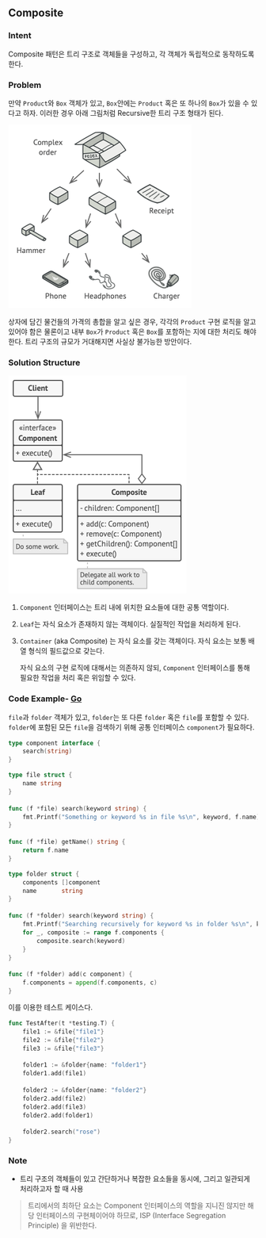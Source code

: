## Composite

### Intent

Composite 패턴은 트리 구조로 객체들을 구성하고, 각 객체가 독립적으로 동작하도록 한다.

### Problem

만약 `Product`와 `Box` 객체가 있고, `Box`안에는 `Product` 혹은 또 하나의 `Box`가 있을 수 있다고 하자. 이러한 경우 아래 그림처럼 Recursive한 트리 구조 형태가 된다.

![Composite 문제 예제[^1]](images/composite-problem-en.png)

상자에 담긴 물건들의 가격의 총합을 알고 싶은 경우, 각각의 `Product` 구현 로직을 알고 있어야 함은 물론이고 내부 `Box`가 `Product` 혹은 `Box`를 포함하는 지에 대한 처리도 해야한다. 트리 구조의 규모가 거대해지면 사실상 불가능한 방안이다.

### Solution Structure

![Composite 구조[^1]](images/composite-structure-en.png)

1. `Component` 인터페이스는 트리 내에 위치한 요소들에 대한 공통 역할이다.

2. `Leaf`는 자식 요소가 존재하지 않는 객체이다. 실질적인 작업을 처리하게 된다.

3. `Container` (aka Composite) 는 자식 요소를 갖는 객체이다. 자식 요소는 보통 배열 형식의 필드값으로 갖는다.

   자식 요소의 구현 로직에 대해서는 의존하지 않되, `Component` 인터페이스를 통해 필요한 작업을 처리 혹은 위임할 수 있다.

### Code Example- [Go](https://github.com/joonparkhere/records/tree/main/design-pattern/project/hello-structural-pattern/composite)

`file`과 `folder` 객체가 있고, `folder`는 또 다른 `folder` 혹은 `file`를 포함할 수 있다. `folder`에 포함된 모든 `file`을 검색하기 위해 공통 인터페이스 `component`가 필요하다.

```go
type component interface {
	search(string)
}
```

```go
type file struct {
	name string
}

func (f *file) search(keyword string) {
	fmt.Printf("Something or keyword %s in file %s\n", keyword, f.name)
}

func (f *file) getName() string {
	return f.name
}
```

```go
type folder struct {
	components []component
	name       string
}

func (f *folder) search(keyword string) {
	fmt.Printf("Searching recursively for keyword %s in folder %s\n", keyword, f.name)
	for _, composite := range f.components {
		composite.search(keyword)
	}
}

func (f *folder) add(c component) {
	f.components = append(f.components, c)
}
```

이를 이용한 테스트 케이스다.

```go
func TestAfter(t *testing.T) {
	file1 := &file{"file1"}
	file2 := &file{"file2"}
	file3 := &file{"file3"}

	folder1 := &folder{name: "folder1"}
	folder1.add(file1)

	folder2 := &folder{name: "folder2"}
	folder2.add(file2)
	folder2.add(file3)
	folder2.add(folder1)

	folder2.search("rose")
}
```

### Note

- 트리 구조의 객체들이 있고 간단하거나 복잡한 요소들을 동시에, 그리고 일관되게 처리하고자 할 때 사용

> 트리에서의 최하단 요소는 Component 인터페이스의 역할을 지니진 않지만 해당 인터페이스의 구현체이어야 하므로, ISP (Interface Segregation Principle) 을 위반한다.

[^1]: [Composite Origin](https://refactoring.guru/design-patterns/composite)
